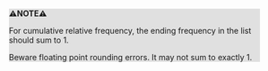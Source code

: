 <div style="margin:2em; background-color: #e0e0e0;">

<strong>⚠️NOTE️️️⚠️</strong>

For cumulative relative frequency, the ending frequency in the list should sum to 1.

Beware floating point rounding errors. It may not sum to exactly 1.
</div>

